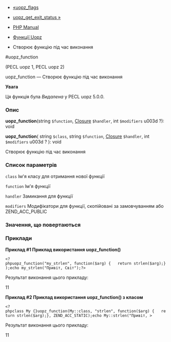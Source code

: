 - [«uopz_flags](function.uopz-flags.md)
- [uopz_get_exit_status »](function.uopz-get-exit-status.md)

- [PHP Manual](index.md)
- [Функції Uopz](ref.uopz.md)
- Створює функцію під час виконання

#uopz_function

(PECL uopz 1, PECL uopz 2)

uopz_function — Створює функцію під час виконання

**Увага**

Ця функція була *Видалена* у PECL uopz 5.0.0.

### Опис

**uopz_function**(string `$function`, [Closure](class.closure.md)
`$handler`, int `$modifiers` u003d ?): void

**uopz_function**(
string `$class`,
string `$function`,
[Closure](class.closure.md) `$handler`,
int `$modifiers` u003d ?
): void

Створює функцію під час виконання

### Список параметрів

`class`
Ім'я класу для отримання нової функції

`function`
Ім'я функції

`handler`
Замикання для функції

`modifiers`
Модифікатори для функції, скопійовані за замовчуванням або ZEND_ACC_PUBLIC

### Значення, що повертаються

### Приклади

**Приклад #1 Приклад використання **uopz_function()****

` <?phpuopz_function("my_strlen", function($arg) {   return strlen($arg);});echo my_strlen("Привіт, Світ");?> `

Результат виконання цього прикладу:

11

**Приклад #2 Приклад використання **uopz_function()** з класом**

` <?phpclass My {}uopz_function(My::class, "strlen", function($arg) {   return strlen($arg);}, ZEND_ACC_STATIC);echo My::strlen("Привіт, > `

Результат виконання цього прикладу:

11
